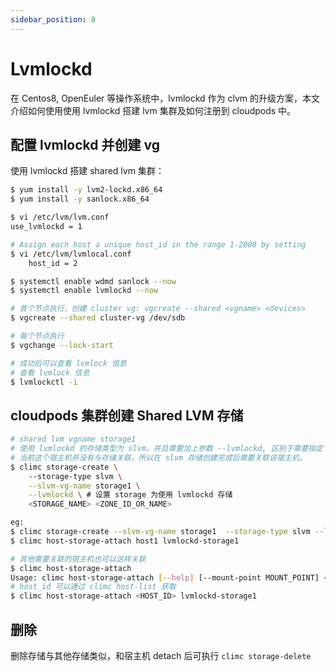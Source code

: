 ```yaml
---
sidebar_position: 8
---
```


# Lvmlockd

在 Centos8, OpenEuler 等操作系统中，lvmlockd 作为 clvm 的升级方案，本文介绍如何使用使用 lvmlockd 搭建 lvm 集群及如何注册到 cloudpods 中。

## 配置 lvmlockd 并创建 vg

使用 lvmlockd 搭建 shared lvm 集群：
```bash
$ yum install -y lvm2-lockd.x86_64
$ yum install -y sanlock.x86_64

$ vi /etc/lvm/lvm.conf
use_lvmlockd = 1

# Assign each host a unique host_id in the range 1-2000 by setting
$ vi /etc/lvm/lvmlocal.conf
    host_id = 2

$ systemctl enable wdmd sanlock --now
$ systemctl enable lvmlockd --now

# 首个节点执行，创建 cluster vg: vgcreate --shared <vgname> <devices>
$ vgcreate --shared cluster-vg /dev/sdb

# 每个节点执行
$ vgchange --lock-start

# 成功后可以查看 lvmlock 信息
# 查看 lvmlock 信息
$ lvmlockctl -i
```

## cloudpods 集群创建 Shared LVM 存储

```bash
# shared lvm vgname storage1
# 使用 lvmlockd 的存储类型为 slvm，并且需要加上参数 --lvmlockd, 区别于需要指定 master host 的 slvm 存储
# 当前这个宿主机并没有与存储关联，所以在 slvm 存储创建完成后需要关联该宿主机。
$ climc storage-create \ 
    --storage-type slvm \
    --slvm-vg-name storage1 \
    --lvmlockd \ # 设置 storage 为使用 lvmlockd 存储
    <STORAGE_NAME> <ZONE_ID_OR_NAME>

eg:
$ climc storage-create --slvm-vg-name storage1  --storage-type slvm --lvmlockd lvmlockd-storage1 zone0
$ climc host-storage-attach host1 lvmlockd-storage1

# 其他需要关联的宿主机也可以这样关联
$ climc host-storage-attach
Usage: climc host-storage-attach [--help] [--mount-point MOUNT_POINT] <HOST> <STORAGE>
# host_id 可以通过 climc host-list 获取
$ climc host-storage-attach <HOST_ID> lvmlockd-storage1
```

## 删除

删除存储与其他存储类似，和宿主机 detach 后可执行 `climc storage-delete`
